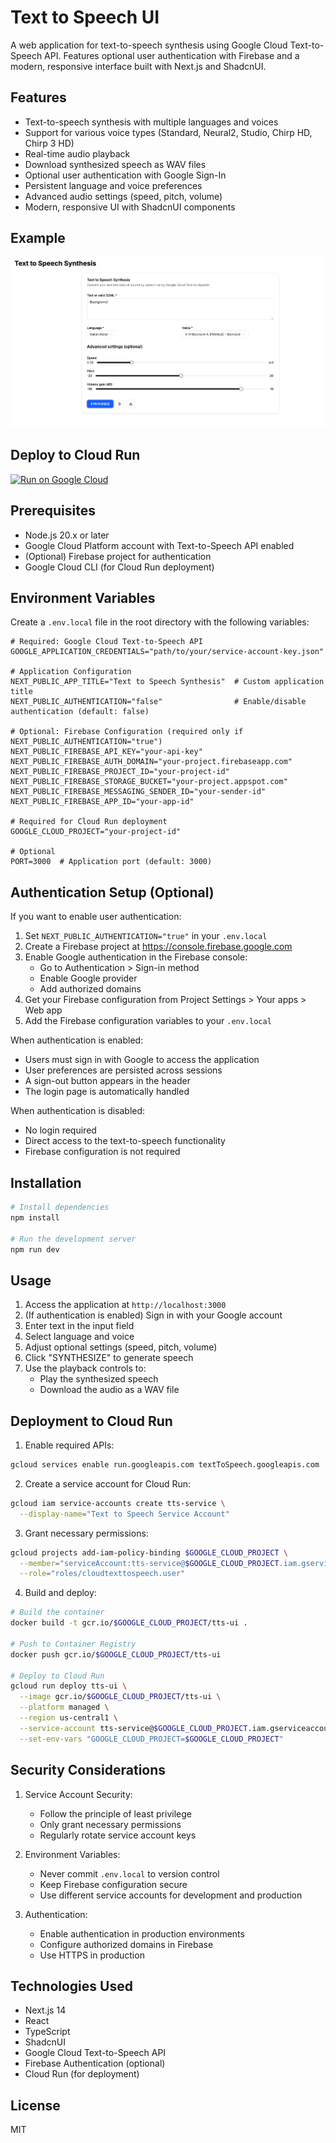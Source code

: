 # Text to Speech UI

A web application for text-to-speech synthesis using Google Cloud Text-to-Speech API. Features optional user authentication with Firebase and a modern, responsive interface built with Next.js and ShadcnUI.

## Features

- Text-to-speech synthesis with multiple languages and voices
- Support for various voice types (Standard, Neural2, Studio, Chirp HD, Chirp 3 HD)
- Real-time audio playback
- Download synthesized speech as WAV files
- Optional user authentication with Google Sign-In
- Persistent language and voice preferences
- Advanced audio settings (speed, pitch, volume)
- Modern, responsive UI with ShadcnUI components

## Example

![Text to Speech UI Screenshot](./screenshot.png)

## Deploy to Cloud Run

[![Run on Google Cloud](https://deploy.cloud.run/button.svg)](https://deploy.cloud.run)

## Prerequisites

- Node.js 20.x or later
- Google Cloud Platform account with Text-to-Speech API enabled
- (Optional) Firebase project for authentication
- Google Cloud CLI (for Cloud Run deployment)

## Environment Variables

Create a `.env.local` file in the root directory with the following variables:

```env
# Required: Google Cloud Text-to-Speech API
GOOGLE_APPLICATION_CREDENTIALS="path/to/your/service-account-key.json"

# Application Configuration
NEXT_PUBLIC_APP_TITLE="Text to Speech Synthesis"  # Custom application title
NEXT_PUBLIC_AUTHENTICATION="false"                # Enable/disable authentication (default: false)

# Optional: Firebase Configuration (required only if NEXT_PUBLIC_AUTHENTICATION="true")
NEXT_PUBLIC_FIREBASE_API_KEY="your-api-key"
NEXT_PUBLIC_FIREBASE_AUTH_DOMAIN="your-project.firebaseapp.com"
NEXT_PUBLIC_FIREBASE_PROJECT_ID="your-project-id"
NEXT_PUBLIC_FIREBASE_STORAGE_BUCKET="your-project.appspot.com"
NEXT_PUBLIC_FIREBASE_MESSAGING_SENDER_ID="your-sender-id"
NEXT_PUBLIC_FIREBASE_APP_ID="your-app-id"

# Required for Cloud Run deployment
GOOGLE_CLOUD_PROJECT="your-project-id"

# Optional
PORT=3000  # Application port (default: 3000)
```

## Authentication Setup (Optional)

If you want to enable user authentication:

1. Set `NEXT_PUBLIC_AUTHENTICATION="true"` in your `.env.local`
2. Create a Firebase project at https://console.firebase.google.com
3. Enable Google authentication in the Firebase console:
   - Go to Authentication > Sign-in method
   - Enable Google provider
   - Add authorized domains
4. Get your Firebase configuration from Project Settings > Your apps > Web app
5. Add the Firebase configuration variables to your `.env.local`

When authentication is enabled:

- Users must sign in with Google to access the application
- User preferences are persisted across sessions
- A sign-out button appears in the header
- The login page is automatically handled

When authentication is disabled:

- No login required
- Direct access to the text-to-speech functionality
- Firebase configuration is not required

## Installation

```bash
# Install dependencies
npm install

# Run the development server
npm run dev
```

## Usage

1. Access the application at `http://localhost:3000`
2. (If authentication is enabled) Sign in with your Google account
3. Enter text in the input field
4. Select language and voice
5. Adjust optional settings (speed, pitch, volume)
6. Click "SYNTHESIZE" to generate speech
7. Use the playback controls to:
   - Play the synthesized speech
   - Download the audio as a WAV file

## Deployment to Cloud Run

1. Enable required APIs:

```bash
gcloud services enable run.googleapis.com textToSpeech.googleapis.com
```

2. Create a service account for Cloud Run:

```bash
gcloud iam service-accounts create tts-service \
  --display-name="Text to Speech Service Account"
```

3. Grant necessary permissions:

```bash
gcloud projects add-iam-policy-binding $GOOGLE_CLOUD_PROJECT \
  --member="serviceAccount:tts-service@$GOOGLE_CLOUD_PROJECT.iam.gserviceaccount.com" \
  --role="roles/cloudtexttospeech.user"
```

4. Build and deploy:

```bash
# Build the container
docker build -t gcr.io/$GOOGLE_CLOUD_PROJECT/tts-ui .

# Push to Container Registry
docker push gcr.io/$GOOGLE_CLOUD_PROJECT/tts-ui

# Deploy to Cloud Run
gcloud run deploy tts-ui \
  --image gcr.io/$GOOGLE_CLOUD_PROJECT/tts-ui \
  --platform managed \
  --region us-central1 \
  --service-account tts-service@$GOOGLE_CLOUD_PROJECT.iam.gserviceaccount.com \
  --set-env-vars "GOOGLE_CLOUD_PROJECT=$GOOGLE_CLOUD_PROJECT"
```

## Security Considerations

1. Service Account Security:

   - Follow the principle of least privilege
   - Only grant necessary permissions
   - Regularly rotate service account keys

2. Environment Variables:

   - Never commit `.env.local` to version control
   - Keep Firebase configuration secure
   - Use different service accounts for development and production

3. Authentication:
   - Enable authentication in production environments
   - Configure authorized domains in Firebase
   - Use HTTPS in production

## Technologies Used

- Next.js 14
- React
- TypeScript
- ShadcnUI
- Google Cloud Text-to-Speech API
- Firebase Authentication (optional)
- Cloud Run (for deployment)

## License

MIT
